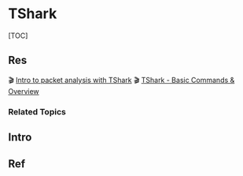 # TShark

[TOC]



## Res
🎬 [Intro to packet analysis with TShark](https://youtu.be/fu1USvVXQn4)
🎬 [TShark - Basic Commands & Overview](https://youtu.be/NvKiyHCRXrU)


### Related Topics



## Intro



## Ref
